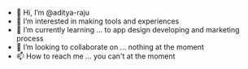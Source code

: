 - 👋 Hi, I’m @aditya-raju
- 👀 I’m interested in making tools and experiences
- 🌱 I’m currently learning ... to app design developing and marketing process
- 💞️ I’m looking to collaborate on ... nothing at the moment
- 📫 How to reach me ... you can't at the moment

<!---
aditya-raju/aditya-raju is a ✨ special ✨ repository because its `README.md` (this file) appears on your GitHub profile.
You can click the Preview link to take a look at your changes.
--->
